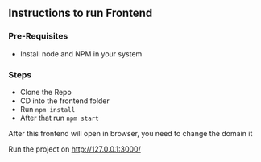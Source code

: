 ## Instructions to run Frontend

### Pre-Requisites
* Install node and NPM in your system 


### Steps
* Clone the Repo 
* CD into the frontend folder 
* Run ``` npm install ```
* After that run ```npm start```

After this frontend will open in browser, you need to change the domain it

Run the project on http://127.0.0.1:3000/

















